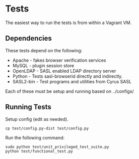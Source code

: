 # Tests #

The easiest way to run the tests is from within a Vagrant VM.

## Dependencies ##

These tests depend on the following:

* Apache - fakes browser verification services
* MySQL - plugin session store
* OpenLDAP - SASL enabled LDAP directory server
* Python - Tests sasl-browserid directly and indirectly.
* SASL2-bin - Test programs and utilities from Cyrus SASL

Each of these must be setup and running based on ../configs/

## Running Tests ##

Setup config (edit as needed).

    cp test/config.py-dist test/config.py

Run the following command:

    sudo python test/unit_privileged_test_suite.py
    python test/functional_test.py
    